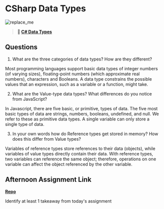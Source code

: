 # CSharp Data Types

![replace_me](https://codeworks.blob.core.windows.net/public/assets/img/illustrations/placeholder.svg)

> **📖 [C# Data Types](https://codeworksacademy.com/fs-student-guide/resources/wk10/01-CSharp-Generics)**

## Questions

1. What are the three categories of data types? How are they different?

Most programming languages support basic data types of integer numbers (of varying sizes), floating-point numbers (which approximate real numbers), characters and Booleans. A data type constrains the possible values that an expression, such as a variable or a function, might take.

2. What are the Value-type data types? What differences do you notice from JavaScript?

In Javascript, there are five basic, or primitive, types of data. The five most basic types of data are strings, numbers, booleans, undefined, and null. We refer to these as primitive data types. A single variable can only store a single type of data.

3. In your own words how do Reference types get stored in memory? How does this differ from Value types?

Variables of reference types store references to their data (objects), while variables of value types directly contain their data. With reference types, two variables can reference the same object; therefore, operations on one variable can affect the object referenced by the other variable.

## Afternoon Assignment Link

**[Repo](https://github.com/Casey1224/<ASSIGNMENT_REPO>)**

Identify at least 1 takeaway from today's assignment
